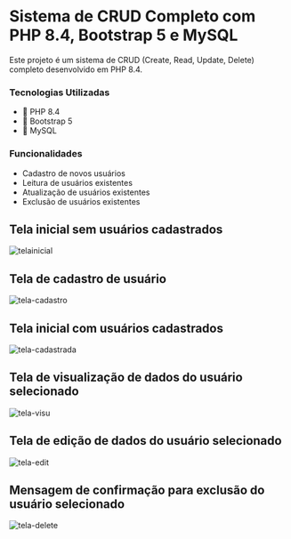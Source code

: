 # Sistema de CRUD Completo com PHP 8.4, Bootstrap 5 e MySQL

Este projeto é um sistema de CRUD (Create, Read, Update, Delete) completo desenvolvido em PHP 8.4. 

### Tecnologias Utilizadas
- 👅 PHP 8.4
- 🎨 Bootstrap 5
- 🎲 MySQL

### Funcionalidades
- Cadastro de novos usuários
- Leitura de usuários existentes
- Atualização de usuários existentes
- Exclusão de usuários existentes

## Tela inicial sem usuários cadastrados

![telainicial](https://github.com/user-attachments/assets/0f5d9c0d-5598-4e6d-bfb5-abb590538ff2)

## Tela de cadastro de usuário

![tela-cadastro](https://github.com/user-attachments/assets/01c66e9e-5db8-4d91-bfc7-e100e5e3b683)

## Tela inicial com usuários cadastrados

![tela-cadastrada](https://github.com/user-attachments/assets/03563ae7-d4e7-476d-ba4f-d0b6d32b6056)

## Tela de visualização de dados do usuário selecionado

![tela-visu](https://github.com/user-attachments/assets/c8922dce-8b45-4e9a-a350-e93030255b1a)

## Tela de edição de dados do usuário selecionado

![tela-edit](https://github.com/user-attachments/assets/8065d958-feee-4f3f-ac8f-16d3b49faa26)

## Mensagem de confirmação para exclusão do usuário selecionado

![tela-delete](https://github.com/user-attachments/assets/2e62be4d-1b91-4c3f-88d5-3a7d1e9a8d6b)
